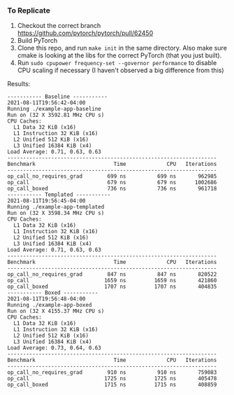 ### To Replicate
1. Checkout the correct branch https://github.com/pytorch/pytorch/pull/62450
2. Build PyTorch
3. Clone this repo, and run `make init` in the same directory. Also make sure cmake is looking at the libs for the correct PyTorch (that you just built).
4. Run `sudo cpupower frequency-set --governor performance` to disable CPU scaling if necessary (I haven't observed a big difference from this)

Results:
```
----------- Baseline -----------
2021-08-11T19:56:42-04:00
Running ./example-app-baseline
Run on (32 X 3592.81 MHz CPU s)
CPU Caches:
  L1 Data 32 KiB (x16)
  L1 Instruction 32 KiB (x16)
  L2 Unified 512 KiB (x16)
  L3 Unified 16384 KiB (x4)
Load Average: 0.71, 0.63, 0.63
-------------------------------------------------------------------
Benchmark                         Time             CPU   Iterations
-------------------------------------------------------------------
op_call_no_requires_grad        699 ns          699 ns       962985
op_call                         679 ns          679 ns      1002686
op_call_boxed                   736 ns          736 ns       961718
----------- Templated -----------
2021-08-11T19:56:45-04:00
Running ./example-app-templated
Run on (32 X 3598.34 MHz CPU s)
CPU Caches:
  L1 Data 32 KiB (x16)
  L1 Instruction 32 KiB (x16)
  L2 Unified 512 KiB (x16)
  L3 Unified 16384 KiB (x4)
Load Average: 0.71, 0.63, 0.63
-------------------------------------------------------------------
Benchmark                         Time             CPU   Iterations
-------------------------------------------------------------------
op_call_no_requires_grad        847 ns          847 ns       820522
op_call                        1659 ns         1659 ns       421860
op_call_boxed                  1707 ns         1707 ns       404835
----------- Boxed -----------
2021-08-11T19:56:48-04:00
Running ./example-app-boxed
Run on (32 X 4155.37 MHz CPU s)
CPU Caches:
  L1 Data 32 KiB (x16)
  L1 Instruction 32 KiB (x16)
  L2 Unified 512 KiB (x16)
  L3 Unified 16384 KiB (x4)
Load Average: 0.73, 0.64, 0.63
-------------------------------------------------------------------
Benchmark                         Time             CPU   Iterations
-------------------------------------------------------------------
op_call_no_requires_grad        910 ns          910 ns       759083
op_call                        1725 ns         1725 ns       405478
op_call_boxed                  1715 ns         1715 ns       408859
```

